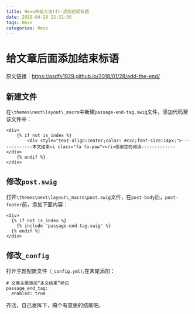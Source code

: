 ```yaml
---
title: Hexo升级大法(4)-添加结尾标题
date: 2018-04-26 22:32:56
tags: Hexo
categories: Hexo
---
```


# 给文章后面添加结束标语

原文链接：https://asdfv1929.github.io/2018/01/28/add-the-end/

## 新建文件
在`\themes\next\layout\_macro`中新建`passage-end-tag.swig`文件，添加代码至该文件中：

```
<div>
    {% if not is_index %}
        <div style="text-align:center;color: #ccc;font-size:14px;">-------------本文结束<i class="fa fa-paw"></i>感谢您的阅读-------------</div>
    {% endif %}
</div>
```
## 修改`post.swig`
打开`\themes\next\layout\_macro\post.swig`文件，在`post-body`后，`post-footer`前，添加下面内容：

```
<div>
  {% if not is_index %}
    {% include 'passage-end-tag.swig' %}
  {% endif %}
</div>
```

## 修改`_config`
打开主题配置文件`（_config.yml)`,在末尾添加：

```
# 文章末尾添加“本文结束”标记
passage_end_tag:
  enabled: true
```

齐活，自己发挥下，搞个有意思的结尾吧。

